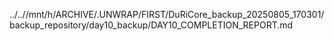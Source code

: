 ../..//mnt/h/ARCHIVE/.UNWRAP/FIRST/DuRiCore_backup_20250805_170301/backup_repository/day10_backup/DAY10_COMPLETION_REPORT.md